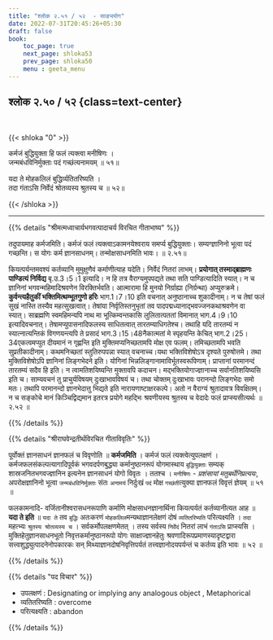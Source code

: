 ```yaml
---
title: "श्लोक २.५१ / ५२  - साङ्ययोग"
date: 2022-07-31T20:45:26+05:30
draft: false
book:
    toc_page: true
    next_page: shloka53
    prev_page: shloka50
    menu : geeta_menu
---
```




## श्लोक २.५० / ५२ {class=text-center}

<br/>

{{< shloka  "0"  >}}

कर्मजं बुद्धियुक्ता हि फलं त्यक्त्वा मनीषिणः ।  
जन्मबंधविनिर्मुक्ताः पदं गच्छंत्यनामयम्‌ ॥ ५१॥


यदा ते मोहकलिलं बुद्धिर्व्यतितरिष्यति ।  
तदा गंताऽसि निर्वेदं श्रोतव्यस्य श्रुतस्य च ॥ ५२॥

{{< /shloka >}}

---


{{% details "श्रीमत्मध्वाचार्यभगवत्पादाचर्य विरचित  गीताभाष्य" %}}

तदुपायमाह कर्मजमिति। कर्मजं फलं त्यक्त्वाऽकामनयेश्वराय समर्प्य बुद्धियुक्ताः। 
सम्यग्ज्ञानिनो भूत्वा पदं गच्छन्ति। स योगः कर्म ज्ञानसाधनम्। 
तन्मोक्षसाधनमिति भावः। ॥ २.५१॥

कियत्पर्यन्तमवश्यं कर्तव्यानि मुमुक्षुणैवं कर्माणीत्याह यदेति। 
निर्वेदं नितरां लाभम्। **प्रयोगात् तस्माद्ब्राह्मणः पाण्डित्यं निर्विद्य** बृ.उ.3।5।1 
इत्यादि। न हि तत्र वैराग्यमुपपद्यते तथा सति पाण्डित्यादिति स्यात्।
न च ज्ञानिनां भगवन्महिमादिश्रवणेन विरक्तिर्भवति। 
आत्मारामा हि मुनयो निर्ग्राह्या (निर्ग्रन्था) अप्युरुक्रमे। 
**कुर्वन्त्यहैतुकीं भक्तिमित्थम्भूतगुणो हरिः** भाग.1।7।10 इति वचनात् 
अनुष्ठानाच्च शुकादीनाम्। 
न च तेषां फलं सुखं नास्ति तस्यैव महत्सुखत्वात्। 
तेषांया निर्वृतिस्तनुभृतां तव पादपद्मध्यानाद्भवज्जनकथाश्रवणेन वा स्यात्। 
साब्रह्मणि स्वमहिमन्यपि नाथ मा भूत्किम्वन्तकासि लुलितात्पततां विमानात् भाग.4।9।10 
इत्यादिवचनात्। तेषामप्युपासनादिफलस्य साधितत्वात् तारतम्याधिगतेश्च। 
तथाहि यदि तारतम्यं न स्यात्नात्यन्तिकं विगणयन्त्यपि ते प्रसादं भाग.3।15।48नैकात्मतां 
मे स्पृहयन्ति केचित् भाग.2।25।34एकत्वमप्युत दीयमानं न गृह्णन्ति इति 
मुक्तिमप्यनिच्छतामपि मोक्ष एव फलम्। तमिच्छतामपि भवति सुप्रतीकादीनाम्। 
कथमनिच्छतां स्तुतिरुपपन्ना स्यात् वचनाच्च।यथा भक्तिविशेषोऽत्र दृश्यते पुरुषोत्तमे। 
तथा मुक्तिविशेषोऽपि ज्ञानिनां लिङ्गभेदने इति। योगिनां भिन्नलिङ्गानामाविर्भूतस्वरूपिणाम्। प्राप्तानां परमानन्दं तारतम्यं सदैव हि इति। 
न त्वामतिशयिष्यन्ति मुक्तावपि कदाचन। मद्भक्तियोगाज्ज्ञानाच्च सर्वानतिशयिष्यसि इति च। 
साम्यवचनं तु प्राचुर्यविषयम् दुःखाभावविषयं च। 
तथा चोक्तम् दुःखाभावः परानन्दो लिङ्गभेदः समो मतः। 
तथापि परमानन्दो ज्ञानभेदात्तु भिद्यते इति नारायणाष्टाक्षरकल्पे। 
अतो न वैराग्यं श्रुतादावत्र विवक्षितम्। 
न च सङ्कोचे मानं किञ्चिद्विद्यमान इतरत्र प्रयोगे महद्भिः श्रवणीयस्य 
श्रुतस्य च वेदादेः फलं प्राप्स्यसीत्यर्थः  ॥ २.५२ ॥

{{% /details %}}



{{% details "श्रीराघवेन्द्रतीर्थविरचित गीताविवृतिः" %}}

पूर्वोक्तं ज्ञानसाधनं ज्ञानफलं च विवृणोति ॥ **कर्मजमिति** । कर्मजं फलं
त्यक्त्वेत्युपलक्षणं । कर्मजफलसंकल्पत्यागादिपूर्वकं भगवदर्पणबुद्ध्या
कर्मानुष्ठानरूपं योगमास्थाय `बुद्धियुक्ताः` सम्यक्‌ शास्रजनितभगवज्ज्ञानिन
इत्यनेन ज्ञानसाधनं योगो विवृतः । ततश्च । `मनीषिणः` - 
*प्रशंसायां मतुबर्थेनिप्रत्ययः*, अपरोक्षज्ञानिनो भूत्वा `जन्मबंधविनिर्मुक्ताः` 
संतः `अनामयं` निर्दुःखं `पदं` मोक्ष `गच्छंती`त्युक्या  ज्ञानफलं विवृत्तं ज्ञेयम्‌ 
॥ ५१ ॥  

फलकामनादि- वर्जितानीश्वरासधनरूपाणि कर्माणि  मोक्षसाधनज्ञानार्थिना
कियत्पर्यतं कर्तव्यानीत्यत आह ॥ **यदा ते इति** ॥ `यदा ते` तव 
`बुद्धिः` अतःकरणं `मोहकलिल`मन्यथाज्ञानलेक्षणं दोषं 
`व्यतितरिष्यति` परित्यक्ष्यति । 
`तदा` महत्भ्यः `श्रुतस्य श्रोतव्यस्य च` । सर्वकर्मोपलक्षणमेतत्‌ । 
तस्य सर्वस्य `निर्वेदं` नितरां लाभं `गंताऽसि` प्राप्स्यसि । 
मुक्तिहेतुज्ञानसाधनभूतो निवृत्तकर्मानुष्ठानरूपो
योगः साक्षाज्ज्ञानहेतुः श्रवणादिरूपप्रमाणस्यादृष्टद्वारा
सत्त्वशुद्ध्युत्पादनेनोपकारकः सन्‌ मिथ्याज्ञानदोषनिवृत्तिपर्यतं 
तत्त्वज्ञानोदयपर्यन्तं च कर्तव्य इति भावः ॥ ५२ ॥

{{% /details %}}



{{% details "पद विचार" %}}

- उपलक्षणं : Designating or implying any analogous object , Metaphorical
- व्यतितरिष्यति :  overcome
- परित्यक्ष्यति :  abandon

{{% /details %}}
